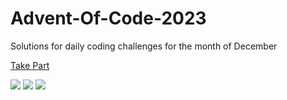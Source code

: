 # Advent-Of-Code-2023

Solutions for daily coding challenges for the month of December

[Take Part](https://adventofcode.com/2023)

![](https://img.shields.io/badge/day%20📅-4-blue)
![](https://img.shields.io/badge/stars%20⭐-8-yellow)
![](https://img.shields.io/badge/days%20completed-4-red)
